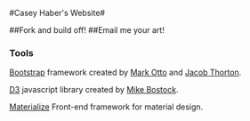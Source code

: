 

#Casey Haber's Website#

##Fork and build off!
##Email me your art!

### Tools 

[Bootstrap](http://getbootstrap.com/) framework created by [Mark Otto](https://twitter.com/mdo) and [Jacob Thorton](https://twitter.com/fat).

[D3](https://d3js.org/) javascript library created by [Mike Bostock](https://bl.ocks.org/mbostock).

[Materialize](http://materializecss.com/) Front-end framework for material design.
